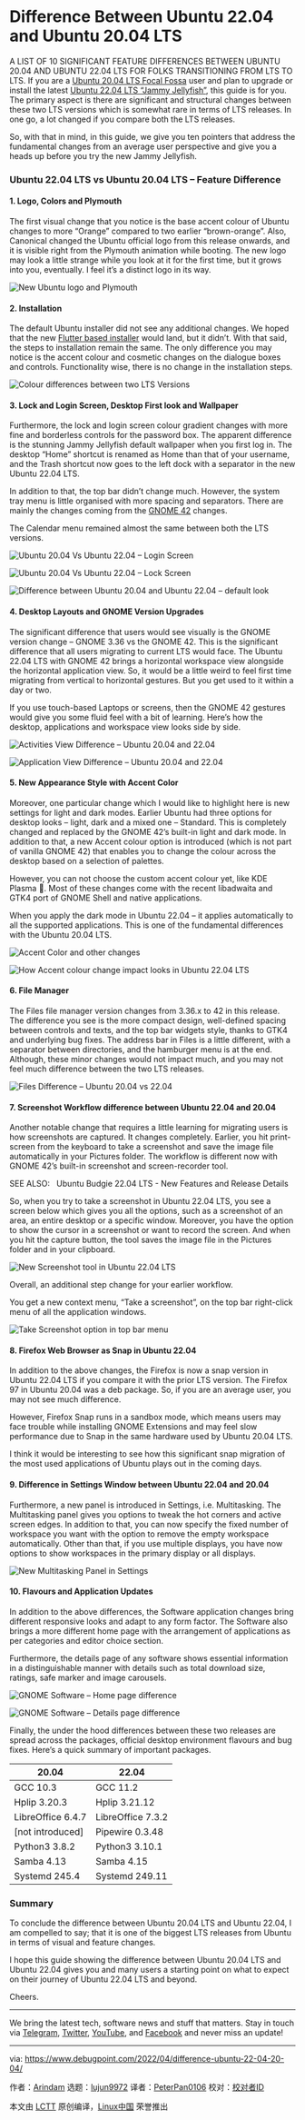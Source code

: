 [#]: subject: "Difference Between Ubuntu 22.04 and Ubuntu 20.04 LTS"
[#]: via: "https://www.debugpoint.com/2022/04/difference-ubuntu-22-04-20-04/"
[#]: author: "Arindam https://www.debugpoint.com/author/admin1/"
[#]: collector: "lujun9972"
[#]: translator: "PeterPan0106"
[#]: reviewer: " "
[#]: publisher: " "
[#]: url: " "

Difference Between Ubuntu 22.04 and Ubuntu 20.04 LTS
======
A LIST OF 10 SIGNIFICANT FEATURE DIFFERENCES BETWEEN UBUNTU 20.04 AND
UBUNTU 22.04 LTS FOR FOLKS TRANSITIONING FROM LTS TO LTS.
If you are a [Ubuntu 20.04 LTS Focal Fossa][1] user and plan to upgrade or install the latest [Ubuntu 22.04 LTS “Jammy Jellyfish”][2], this guide is for you. The primary aspect is there are significant and structural changes between these two LTS versions which is somewhat rare in terms of LTS releases. In one go, a lot changed if you compare both the LTS releases.

So, with that in mind, in this guide, we give you ten pointers that address the fundamental changes from an average user perspective and give you a heads up before you try the new Jammy Jellyfish.

### Ubuntu 22.04 LTS vs Ubuntu 20.04 LTS – Feature Difference

#### 1\. Logo, Colors and Plymouth

The first visual change that you notice is the base accent colour of Ubuntu changes to more “Orange” compared to two earlier “brown-orange”. Also, Canonical changed the Ubuntu official logo from this release onwards, and it is visible right from the Plymouth animation while booting. The new logo may look a little strange while you look at it for the first time, but it grows into you, eventually. I feel it’s a distinct logo in its way.

![New Ubuntu logo and Plymouth][3]

#### 2\. Installation

The default Ubuntu installer did not see any additional changes. We hoped that the new [Flutter based installer][4] would land, but it didn’t. With that said, the steps to installation remain the same. The only difference you may notice is the accent colour and cosmetic changes on the dialogue boxes and controls. Functionality wise, there is no change in the installation steps.

![Colour differences between two LTS Versions][5]

#### 3\. Lock and Login Screen, Desktop First look and Wallpaper

Furthermore, the lock and login screen colour gradient changes with more fine and borderless controls for the password box. The apparent difference is the stunning Jammy Jellyfish default wallpaper when you first log in. The desktop “Home” shortcut is renamed as Home than that of your username, and the Trash shortcut now goes to the left dock with a separator in the new Ubuntu 22.04 LTS.

In addition to that, the top bar didn’t change much. However, the system tray menu is little organised with more spacing and separators. There are mainly the changes coming from the [GNOME 42][6] changes.

The Calendar menu remained almost the same between both the LTS versions.

![Ubuntu 20.04 Vs Ubuntu 22.04 – Login Screen][7]

![Ubuntu 20.04 Vs Ubuntu 22.04 – Lock Screen][8]

![Difference between Ubuntu 20.04 and Ubuntu 22.04 – default look][9]

#### 4\. Desktop Layouts and GNOME Version Upgrades

The significant difference that users would see visually is the GNOME version change – GNOME 3.36 vs the GNOME 42. This is the significant difference that all users migrating to current LTS would face. The Ubuntu 22.04 LTS with GNOME 42 brings a horizontal workspace view alongside the horizontal application view. So, it would be a little weird to feel first time migrating from vertical to horizontal gestures. But you get used to it within a day or two.

If you use touch-based Laptops or screens, then the GNOME 42 gestures would give you some fluid feel with a bit of learning. Here’s how the desktop, applications and workspace view looks side by side.

![Activities View Difference – Ubuntu 20.04 and 22.04][10]

![Application View Difference – Ubuntu 20.04 and 22.04][11]

#### 5\. New Appearance Style with Accent Color

Moreover, one particular change which I would like to highlight here is new settings for light and dark modes. Earlier Ubuntu had three options for desktop looks – light, dark and a mixed one – Standard. This is completely changed and replaced by the GNOME 42’s built-in light and dark mode. In addition to that, a new Accent colour option is introduced (which is not part of vanilla GNOME 42) that enables you to change the colour across the desktop based on a selection of palettes.

However, you can not choose the custom accent colour yet, like KDE Plasma 🥰. Most of these changes come with the recent libadwaita and GTK4 port of GNOME Shell and native applications.

When you apply the dark mode in Ubuntu 22.04 – it applies automatically to all the supported applications. This is one of the fundamental differences with the Ubuntu 20.04 LTS.

![Accent Color and other changes][12]

![How Accent colour change impact looks in Ubuntu 22.04 LTS][13]

#### 6\. File Manager

The Files file manager version changes from 3.36.x to 42 in this release. The difference you see is the more compact design, well-defined spacing between controls and texts, and the top bar widgets style, thanks to GTK4 and underlying bug fixes. The address bar in Files is a little different, with a separator between directories, and the hamburger menu is at the end. Although, these minor changes would not impact much, and you may not feel much difference between the two LTS releases.

![Files Difference – Ubuntu 20.04 vs 22.04][14]

#### 7\. Screenshot Workflow difference between Ubuntu 22.04 and 20.04

Another notable change that requires a little learning for migrating users is how screenshots are captured. It changes completely. Earlier, you hit print-screen from the keyboard to take a screenshot and save the image file automatically in your Pictures folder. The workflow is different now with GNOME 42’s built-in screenshot and screen-recorder tool.

[][15]

SEE ALSO:   Ubuntu Budgie 22.04 LTS - New Features and Release Details

So, when you try to take a screenshot in Ubuntu 22.04 LTS, you see a screen below which gives you all the options, such as a screenshot of an area, an entire desktop or a specific window. Moreover, you have the option to show the cursor in a screenshot or want to record the screen. And when you hit the capture button, the tool saves the image file in the Pictures folder and in your clipboard.

![New Screenshot tool in Ubuntu 22.04 LTS][16]

Overall, an additional step change for your earlier workflow.

You get a new context menu, “Take a screenshot”, on the top bar right-click menu of all the application windows.

![Take Screenshot option in top bar menu][17]

#### 8\. Firefox Web Browser as Snap in Ubuntu 22.04

In addition to the above changes, the Firefox is now a snap version in Ubuntu 22.04 LTS if you compare it with the prior LTS version. The Firefox 97 in Ubuntu 20.04 was a deb package. So, if you are an average user, you may not see much difference.

However, Firefox Snap runs in a sandbox mode, which means users may face trouble while installing GNOME Extensions and may feel slow performance due to Snap in the same hardware used by Ubuntu 20.04 LTS.

I think it would be interesting to see how this significant snap migration of the most used applications of Ubuntu plays out in the coming days.

#### 9\. Difference in Settings Window between Ubuntu 22.04 and 20.04

Furthermore, a new panel is introduced in Settings, i.e. Multitasking. The Multitasking panel gives you options to tweak the hot corners and active screen edges. In addition to that, you can now specify the fixed number of workspace you want with the option to remove the empty workspace automatically. Other than that, if you use multiple displays, you have now options to show workspaces in the primary display or all displays.

![New Multitasking Panel in Settings][18]

#### 10\. Flavours and Application Updates

In addition to the above differences, the Software application changes bring different responsive looks and adapt to any form factor. The Software also brings a more different home page with the arrangement of applications as per categories and editor choice section.

Furthermore, the details page of any software shows essential information in a distinguishable manner with details such as total download size, ratings, safe marker and image carousels.

![GNOME Software – Home page difference][19]

![GNOME Software – Details page difference][20]

Finally, the under the hood differences between these two releases are spread across the packages, official desktop environment flavours and bug fixes. Here’s a quick summary of important packages.

**20.04** | **22.04**
---|---
GCC 10.3 | GCC 11.2
Hplip 3.20.3 | Hplip 3.21.12
LibreOffice 6.4.7 | LibreOffice 7.3.2
[not introduced] | Pipewire 0.3.48
Python3 3.8.2 | Python3 3.10.1
Samba 4.13 | Samba 4.15
Systemd 245.4 | Systemd 249.11

### Summary

To conclude the difference between Ubuntu 20.04 LTS and Ubuntu 22.04, I am compelled to say; that it is one of the biggest LTS releases from Ubuntu in terms of visual and feature changes.

I hope this guide showing the difference between Ubuntu 20.04 LTS and Ubuntu 22.04 gives you and many users a starting point on what to expect on their journey of Ubuntu 22.04 LTS and beyond.

Cheers.

* * *

We bring the latest tech, software news and stuff that matters. Stay in touch via [Telegram][21], [Twitter][22], [YouTube][23], and [Facebook][24] and never miss an update!

--------------------------------------------------------------------------------

via: https://www.debugpoint.com/2022/04/difference-ubuntu-22-04-20-04/

作者：[Arindam][a]
选题：[lujun9972][b]
译者：[PeterPan0106](https://github.com/PeterPan0106)
校对：[校对者ID](https://github.com/校对者ID)

本文由 [LCTT](https://github.com/LCTT/TranslateProject) 原创编译，[Linux中国](https://linux.cn/) 荣誉推出

[a]: https://www.debugpoint.com/author/admin1/
[b]: https://github.com/lujun9972
[1]: https://www.debugpoint.com/2021/08/ubuntu-20-04-3-release/
[2]: https://www.debugpoint.com/2022/01/ubuntu-22-04-lts/
[3]: https://www.debugpoint.com/wp-content/uploads/2022/01/New-Ubuntu-logo-and-playmouth.jpg
[4]: https://github.com/canonical/ubuntu-desktop-installer
[5]: https://www.debugpoint.com/wp-content/uploads/2022/04/Colour-differences-between-two-LTS-Versions.jpg
[6]: https://www.debugpoint.com/2022/03/gnome-42-release/
[7]: https://www.debugpoint.com/wp-content/uploads/2022/04/Ubuntu-20.04-Vs-Ubuntu-22.04-Lock-and-Login-Screen-1024x431.jpg
[8]: https://www.debugpoint.com/wp-content/uploads/2022/04/Ubuntu-20.04-Vs-Ubuntu-22.04-Lock-Screen-1024x408.jpg
[9]: https://www.debugpoint.com/wp-content/uploads/2022/04/Difference-between-Ubuntu-20.04-and-Ubuntu-22.04-default-look-1024x421.jpg
[10]: https://www.debugpoint.com/wp-content/uploads/2022/04/Activities-View-Difference-Ubuntu-20.04-and-22.04-1024x425.jpg
[11]: https://www.debugpoint.com/wp-content/uploads/2022/04/Application-View-Difference-Ubuntu-20.04-and-22.04-1024x420.jpg
[12]: https://www.debugpoint.com/wp-content/uploads/2022/04/Accent-Color-and-other-changes-1024x417.jpg
[13]: https://www.debugpoint.com/wp-content/uploads/2022/04/How-Accent-colour-change-impact-looks-in-Ubuntu-22.04-LTS.jpg
[14]: https://www.debugpoint.com/wp-content/uploads/2022/04/Files-Difference-Ubuntu-20.04-vs-22.04-1024x359.jpg
[15]: https://www.debugpoint.com/2022/04/ubuntu-budgie-22-04-lts/
[16]: https://www.debugpoint.com/wp-content/uploads/2022/04/New-Screenshot-tool-in-Ubuntu-22.04-LTS.jpg
[17]: https://www.debugpoint.com/wp-content/uploads/2022/04/Take-Screenshot-option-in-top-bar-menu.jpg
[18]: https://www.debugpoint.com/wp-content/uploads/2022/04/New-Multitasking-Panel-in-Settings.jpg
[19]: https://www.debugpoint.com/wp-content/uploads/2022/04/GNOME-Software-Home-page-difference-1024x416.jpg
[20]: https://www.debugpoint.com/wp-content/uploads/2022/04/GNOME-Software-Details-page-difference-1024x417.jpg
[21]: https://t.me/debugpoint
[22]: https://twitter.com/DebugPoint
[23]: https://www.youtube.com/c/debugpoint?sub_confirmation=1
[24]: https://facebook.com/DebugPoint
